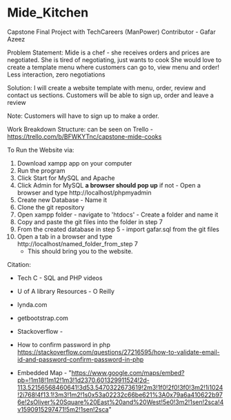 # Mide_Kitchen
Capstone Final Project with TechCareers (ManPower)
Contributor - Gafar Azeez

Problem Statement:
Mide is a chef - she receives orders and prices are negotiated. She is tired of negotiating, just wants to cook
She would love to create a template menu where customers can go to, view menu and order! Less interaction, zero negotiations 

Solution: I will create a website template with menu, order, review and contact us sections. 
Customers will be able to sign up,  order and leave a review

Note: Customers will have to sign up to make a order.

Work Breakdown Structure: can be seen on Trello - https://trello.com/b/BFWKYTnc/capstone-mide-cooks

To Run the Website via:

1. Download xampp app on your computer
2. Run the program
3. Click Start for MySQL and Apache
4. Click Admin for MySQL **a browser should pop up** if not - Open a browser and type http://localhost/phpmyadmin
5. Create new Database - Name it
6. Clone the git repository
7. Open xampp folder - navigate to 'htdocs' - Create a folder and name it
8. Copy and paste the git files into the folder in step 7
9. From the created database in step 5 - import gafar.sql from the git files
10. Open a tab in a browser and type http://localhost/named_folder_from_step 7
      - This should bring you to the website.
      
Citation:
- Tech C - SQL and PHP videos

- U of A library Resources - O Reilly
- lynda.com
- getbootstrap.com
- Stackoverflow - 
- How to confirm password in php
https://stackoverflow.com/questions/27216595/how-to-validate-email-id-and-password-confirm-password-in-php

- Embedded Map - "https://www.google.com/maps/embed?pb=!1m18!1m12!1m3!1d2370.601329911524!2d-113.52156568460641!3d53.5470322673619!2m3!1f0!2f0!3f0!3m2!1i1024!2i768!4f13.1!3m3!1m2!1s0x53a02232c66be621%3A0x79a6a410622b976e!2sOliver%20Square%20East%20and%20West!5e0!3m2!1sen!2sca!4v1590915297471!5m2!1sen!2sca"
